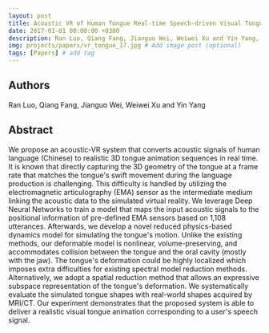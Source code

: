 ```yaml
---
layout: post
title: Acoustic VR of Human Tongue Real-time Speech-driven Visual Tongue System
date: 2017-01-01 00:00:00 +0300
description: Ran Luo, Qiang Fang, Jianguo Wei, Weiwei Xu and Yin Yang, "Acoustic VR of Human Tongue Real-time Speech-driven Visual Tongue System", in Proceeding of IEEE VR, 2017. # Add post description (optional)
img: projects/papers/vr_tongue_17.jpg # Add image post (optional)
tags: [Papers] # add tag
---
```


## Authors

Ran Luo, Qiang Fang, Jianguo Wei, Weiwei Xu and Yin Yang

## Abstract

We propose an acoustic-VR system that converts acoustic signals of human language (Chinese) to realistic 3D tongue animation sequences in real time. It is known that directly capturing the 3D geometry of the tongue at a frame rate that matches the tongue's swift movement during the language production is challenging. This difficulty is handled by utilizing the electromagnetic articulography (EMA) sensor as the intermediate medium linking the acoustic data to the simulated virtual reality. We leverage Deep Neural Networks to train a model that maps the input acoustic signals to the positional information of pre-defined EMA sensors based on 1,108 utterances. Afterwards, we develop a novel reduced physics-based dynamics model for simulating the tongue's motion. Unlike the existing methods, our deformable model is nonlinear, volume-preserving, and accommodates collision between the tongue and the oral cavity (mostly with the jaw). The tongue's deformation could be highly localized which imposes extra difficulties for existing spectral model reduction methods. Alternatively, we adopt a spatial reduction method that allows an expressive subspace representation of the tongue's deformation. We systematically evaluate the simulated tongue shapes with real-world shapes acquired by MRI/CT. Our experiment demonstrates that the proposed system is able to deliver a realistic visual tongue animation corresponding to a user's speech signal.